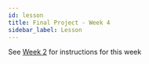 ```yaml
---
id: lesson
title: Final Project - Week 4
sidebar_label: Lesson
---
```


See [Week 2](./week-2/lesson) for instructions for this week
